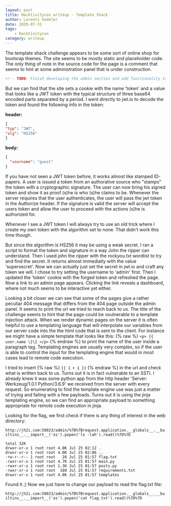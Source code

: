 ```yaml
---
layout: post
title: Hacktivitycon writeup - Template Shack
author: Lorentz Vedeler
date: 2020-07-31
tags:   
    - Hacktivitycon
category: writeup
---
```


The template shack challenge appears to be some sort of online shop for bootsrap themes. The site seems to be mostly static and placeholder code. The only thing of note in the source code for the page is a comment that seems to hint at some administration panel that is under construction.

``` html
<!-- TODO: Finish developing the admin section and add functionality to manage the templates --\>
```

But we can find that the site sets a cookie with the name 'token' and a value that looks like a JWT token with the typical structure of three base64 encoded parts separated by a period. I went directly to jwt.io to decode the token and found the following info in the token:

**header:**
``` json
{
"typ": "JWT",
"alg": "HS256"
}
```

**body:**
``` json
{
  "username": "guest"
}
```


If you have not seen a JWT token before, it works almost like stamped ID-papers. A user is issued a token from an authorative source who "stamps" the token with a cryptographic signature. The user can now bring his signed token and show it as proof (s)he is who (s)he claims to be. Whenever the server requires that the user authenticates, the user will pass the jwt token in the Authorize header. If the signature is valid the server will accept the users token and allow the user to proceed with the actions (s)he is authorized for.

Whenever I see a JWT token I will always try to use an old trick where I create my own token with the algorithm set to none. That didn't work this time though. 

But since the algorithm is HS256 it may be using a weak secret. I ran a script to format the token and signature in a way John the ripper can understand. Then I used john the ripper with the rockyou.txt wordlist to try and find the secret. It returns almost immediatly with the value 'supersecret'. Now we can actually just set the secret in jwt.io and craft any token we will. I chose to try setting the username to 'admin' first. Then I updated the 'token' cookie with the forged token and refreshed the page. Now a link to an admin page appears. Clicking the link reveals a dashboard, where not much seems to be interactive yet either.

Looking a bit closer we can see that some of the pages give a rather peculiar 404 message that differs from the 404 page outside the admin panel. It seems to print the url we tried to reach back to us. The title of the challenge seems to hint that the page could be voulnerable to a template injection attack. When we render dynamic pages on the server it is often helpful to use a templating language that will interpolate our variables from our server code into the the html code that is sent to the client. For instance we might have a simple template that looks like this: {% raw %} `<p> {{ user.name \}\} </p>` {% endraw %} to print the name of the user inside a paragraph tag. Templating engines are usually very complex, so if the user is able to control the input for the templating engine that would in most cases lead to remote code execution.

I tried to insert {% raw %} `{{ 1 + 1 }}` {% endraw %} in the url and check what is written back to us. Turns out it is in fact vulnerable to an SSTI. I already knew it was some python app from the http header 'Server: Werkzeug/1.0.1 Python/3.6.9' we received from the server with every request. So enumerating to find the template engine use was just a matter of trying and failing with a few payloads. Turns out it is using the jinja templating engine, so we can find an appropriate payload to something appropriate for remote code execution in jinja.


Looking for the flag, we first check if there is any thing of interest in the web directory:

`http://jh2i.com:50023/admin/%7B%7Brequest.application.__globals__.__builtins__.__import__('os').popen('ls -lah').read()%7D%7D`

    total 32K
    drwxr-xr-x 1 root root 4.0K Jul 25 02:12 .
    drwxr-xr-x 1 root root 4.0K Jul 25 02:06 ..
    -rw-r--r-- 1 root root   26 Jul 25 01:57 flag.txt
    -rwxr-xr-x 1 root root 4.7K Jul 25 01:57 main.py
    -rwxr-xr-x 1 root root 1.3K Jul 25 01:57 posts.py
    -rwxr-xr-x 1 root root  108 Jul 25 01:57 requirements.txt
    drwxr-xr-x 1 root root 4.0K Jul 25 01:57 templates

Found it ;) Now we just have to change our payload to read the flag.txt file:

`http://jh2i.com:50023/admin/%7B%7Brequest.application.__globals__.__builtins__.__import__('os').popen('cat flag.txt').read()%7D%7D`

